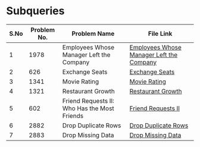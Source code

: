 # Subqueries

|S.No| Problem No. | Problem Name                  | File Link                       | 
|-----|-------------|--------------------------------|----------------------------------|
| 1 | 1978       | Employees Whose Manager Left the Company  | [Employees Whose Manager Left the Company]( https://leetcode.com/problems/employees-whose-manager-left-the-company?envType=study-plan-v2&envId=top-sql-50)|
| 2 | 626        | Exchange Seats   | [Exchange Seats](https://leetcode.com/problems/exchange-seats?envType=study-plan-v2&envId=top-sql-50)  | 
| 3 | 1341      | Movie Rating   | [Movie Rating](https://leetcode.com/problems/movie-rating?envType=study-plan-v2&envId=top-sql-50)
| 4 | 1321      | Restaurant Growth                 | [Restaurant Growth](   https://leetcode.com/problems/restaurant-growth?envType=study-plan-v2&envId=top-sql-50)         | 
| 5 | 602      | Friend Requests II: Who Has the Most Friends           | [Friend Requests II]( https://leetcode.com/problems/friend-requests-ii-who-has-the-most-friends?envType=study-plan-v2&envId=top-sql-50)        | 
| 6 |2882        | Drop Duplicate Rows            | [Drop Duplicate Rows]( https://leetcode.com/problems/drop-duplicate-rows?envType=study-plan-v2&envId=introduction-to-pandas&lang=pythondata)         | 
| 7 | 2883        | Drop Missing Data              | [Drop Missing Data]( https://leetcode.com/problems/drop-missing-data?envType=study-plan-v2&envId=introduction-to-pandas&lang=pythondata)            |
